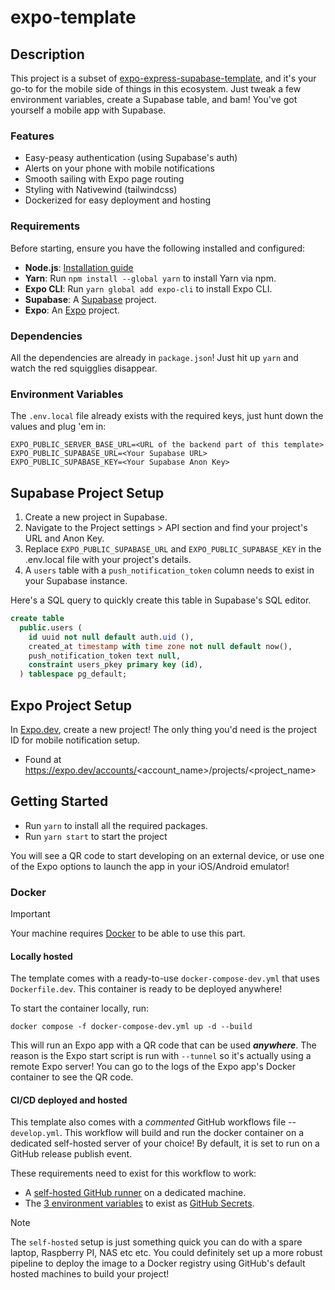 # expo-template

## Description

This project is a subset of [expo-express-supabase-template](https://github.com/EricAgnitsch/expo-express-supabase-template), 
and it's your go-to for the mobile side of things in this ecosystem. Just tweak a few environment variables, create a 
Supabase table, and bam! You've got yourself a mobile app with Supabase.

### Features

- Easy-peasy authentication (using Supabase's auth)
- Alerts on your phone with mobile notifications
- Smooth sailing with Expo page routing
- Styling with Nativewind (tailwindcss)
- Dockerized for easy deployment and hosting

### Requirements

Before starting, ensure you have the following installed and configured:

- **Node.js**: [Installation guide](https://nodejs.org/en/download/)
- **Yarn**: Run `npm install --global yarn` to install Yarn via npm.
- **Expo CLI**: Run `yarn global add expo-cli` to install Expo CLI.
- **Supabase**: A [Supabase](https://supabase.com/) project.
- **Expo**: An [Expo](https://expo.dev/) project.

### Dependencies

All the dependencies are already in `package.json`! Just hit up `yarn` and watch the red squigglies disappear.

### Environment Variables

The `.env.local` file already exists with the required keys, just hunt down the values and plug 'em in:

```
EXPO_PUBLIC_SERVER_BASE_URL=<URL of the backend part of this template>
EXPO_PUBLIC_SUPABASE_URL=<Your Supabase URL>
EXPO_PUBLIC_SUPABASE_KEY=<Your Supabase Anon Key>
```

## Supabase Project Setup

1. Create a new project in Supabase.
2. Navigate to the Project settings > API section and find your project's URL and Anon Key.
3. Replace `EXPO_PUBLIC_SUPABASE_URL` and `EXPO_PUBLIC_SUPABASE_KEY` in the .env.local file with your project's details.
4. A `users` table with a `push_notification_token` column needs to exist in your Supabase instance.

Here's a SQL query to quickly create this table in Supabase's SQL editor.

```sql
create table
  public.users (
    id uuid not null default auth.uid (),
    created_at timestamp with time zone not null default now(),
    push_notification_token text null,
    constraint users_pkey primary key (id),
  ) tablespace pg_default;
```

## Expo Project Setup

In [Expo.dev](https://expo.dev/), create a new project! The only thing you'd need is the project ID for mobile
notification setup.

- Found at https://expo.dev/accounts/<account_name>/projects/<project_name>

## Getting Started

- Run `yarn` to install all the required packages.
- Run `yarn start` to start the project

You will see a QR code to start developing on an external device, or use one of the Expo options to launch the app in
your iOS/Android emulator!

### Docker

> [!IMPORTANT]
> Your machine requires [Docker](https://www.docker.com/get-started/) to be able to use this part.

#### Locally hosted

The template comes with a ready-to-use `docker-compose-dev.yml` that uses `Dockerfile.dev`. This container is ready to
be deployed anywhere!

To start the container locally, run:

```
docker compose -f docker-compose-dev.yml up -d --build
```

This will run an Expo app with a QR code that can be used ***anywhere***. The reason is the Expo start script is run
with `--tunnel` so it's actually using a remote Expo server! You can go to the logs of the Expo app's Docker container
to see the QR code.

#### CI/CD deployed and hosted

This template also comes with a *commented* GitHub workflows file -- `develop.yml`. This workflow will build and run the
docker container on a dedicated self-hosted server of your choice! By default, it is set to run on a GitHub release
publish event.

These requirements need to exist for this workflow to work:

- A [self-hosted GitHub runner](https://docs.github.com/en/actions/hosting-your-own-runners/managing-self-hosted-runners/adding-self-hosted-runners#adding-a-self-hosted-runner-to-a-repository)
on a dedicated machine.
- The [3 environment variables](#environment-variables) to exist
  as [GitHub Secrets](https://docs.github.com/en/actions/security-guides/using-secrets-in-github-actions).

> [!NOTE]
> The `self-hosted` setup is just something quick you can do with a spare laptop, Raspberry PI, NAS etc etc. You could
> definitely set up a more robust pipeline to deploy the image to a Docker registry using GitHub's default hosted
> machines
> to build your project! 